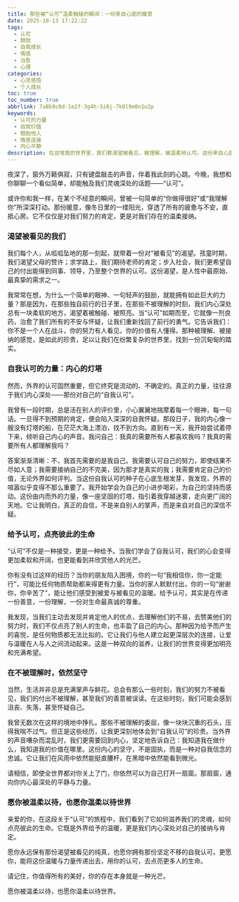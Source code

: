 ```yaml
---
title: 那些被“认可”温柔触碰的瞬间：一份来自心底的暖意
date: 2025-10-13 17:22:22
tags:
  - 认可
  - 鼓励
  - 自我成长
  - 情感
  - 治愈
  - 心理
categories:
  - 心灵感悟
  - 个人成长
toc: true
toc_number: true
abbrlink: 7a8b9c0d-1e2f-3g4h-5i6j-7k8l9m0n1o2p
keywords:
  - 认可的力量
  - 自我价值
  - 鼓励他人
  - 情感连接
  - 内心平静
description: 在这喧嚣的世界里，我们都渴望被看见，被理解，被温柔地认可。这份来自心底的暖意，不仅是外界的肯定，更是自我接纳与给予的力量。让我们一同探索“认可”的深层意义，感受它如何滋养我们的灵魂，点亮彼此的生命。
---
```


夜深了，窗外万籁俱寂，只有键盘敲击的声音，伴着我此刻的心跳。今晚，我想和你聊聊一个看似简单，却能触及我们灵魂深处的话题——“认可”。

或许你和我一样，在某个不经意的瞬间，曾被一句简单的“你做得很好”或“我理解你”所深深打动。那份暖意，像冬日里的一缕阳光，穿透了所有的疲惫与不安，直抵心房。它不仅仅是对我们努力的肯定，更是对我们存在的温柔接纳。

### 渴望被看见的我们

我们每个人，从呱呱坠地的那一刻起，就带着一份对“被看见”的渴望。孩童时期，我们渴望父母的赞许；求学路上，我们期待老师的肯定；步入社会，我们更希望自己的付出能得到同事、领导，乃至整个世界的认可。这份渴望，是人性中最原始、最真挚的需求之一。

我常常在想，为什么一个简单的眼神、一句轻声的鼓励，就能拥有如此巨大的力量？那是因为，在那些独自前行的日子里，在那些不被理解的时刻，我们内心深处总有一块柔软的地方，渴望着被触碰、被照亮。当“认可”如期而至，它就像一剂良药，治愈了我们所有的不安与怀疑，让我们重新找回了前行的勇气。它告诉我们：你不是一个人在战斗，你的努力有人看见，你的价值有人懂得。那种被理解、被接纳的感觉，是如此的珍贵，足以让我们在纷繁复杂的世界里，找到一份沉甸甸的踏实。

### 自我认可的力量：内心的灯塔

然而，外界的认可固然重要，但它终究是流动的、不确定的。真正的力量，往往源于我们内心深处——那份对自己的“自我认可”。

我曾有一段时期，总是活在别人的评价里，小心翼翼地揣摩着每一个眼神，每一句话。一旦得不到预期的肯定，便会陷入深深的自我怀疑。那段日子，我的内心像一艘没有灯塔的船，在茫茫大海上漂泊，找不到方向。直到有一天，我开始尝试着停下来，倾听自己内心的声音。我问自己：我真的需要所有人都喜欢我吗？我真的需要所有人都理解我吗？

答案渐渐清晰：不，我首先需要的是我自己。我需要认可自己的努力，即使结果不尽如人意；我需要接纳自己的不完美，因为那才是真实的我；我需要肯定自己的价值，无论外界如何评判。当这份自我认可的种子在心底生根发芽，我发现，外界的喧嚣似乎变得不那么重要了。我开始学会为自己的小进步喝彩，为自己的坚持而感动。这份由内而外的力量，像一座坚固的灯塔，指引着我穿越迷雾，走向更广阔的天地。它让我明白，真正的自信，不是来自别人的掌声，而是来自对自己的深信不疑。

### 给予认可，点亮彼此的生命

“认可”不仅是一种接受，更是一种给予。当我们学会了自我认可，我们的心会变得更加柔软和开阔，也更能看到并欣赏他人的光芒。

你有没有过这样的经历？当你的朋友陷入困境，你的一句“我相信你，你一定能行”，可能比任何物质帮助都来得更有力量。当你的家人默默付出，你的一句“谢谢你，你辛苦了”，能让他们感受到被爱与被看见的温暖。给予认可，其实是在传递一份善意，一份理解，一份对生命最真诚的尊重。

我发现，当我们主动去发现并肯定他人的优点，去理解他们的不易，去赞美他们的努力时，我们不仅点亮了别人的生命，也丰盈了自己的内心。那种因为给予而产生的喜悦，是任何物质都无法比拟的。它让我们与他人建立起更深层次的连接，让爱与温暖在人与人之间流动起来。这是一种双向的滋养，让我们的世界变得更加明亮和充满希望。

### 在不被理解时，依然坚守

当然，生活并非总是充满掌声与鲜花。总会有那么一些时刻，我们的努力不被看见，我们的付出不被理解，甚至我们的善意被误读。在这些时刻，我们可能会感到沮丧、失落，甚至怀疑自己。

我曾无数次在这样的境地中挣扎。那些不被理解的委屈，像一块块沉重的石头，压得我喘不过气。但正是这些经历，让我更深刻地体会到“自我认可”的珍贵。当外界的声音嘈杂而混乱时，我们更需要回到内心，坚定地告诉自己：我知道我在做什么，我知道我的价值在哪里。这份内心的坚守，不是固执，而是一种对自我信念的忠诚。它让我们在风雨中依然能挺直腰杆，在黑暗中依然能看到微光。

请相信，即使全世界都对你关上了门，你依然可以为自己打开一扇窗。那扇窗，通向你内心最深处的平静与力量。

### 愿你被温柔以待，也愿你温柔以待世界

亲爱的你，在这段关于“认可”的旅程中，我们看到了它如何滋养我们的灵魂，如何点亮彼此的生命。它既是外界给予的温暖，更是我们内心深处对自己的接纳与肯定。

愿你永远保有那份渴望被看见的纯真，也愿你拥有那份坚定不移的自我认可。更愿你，能将这份温暖与力量传递出去，用你的认可，去点亮更多人的生命。

请记住，你值得所有的美好，你的存在本身就是一种光芒。

愿你被温柔以待，也愿你温柔以待世界。